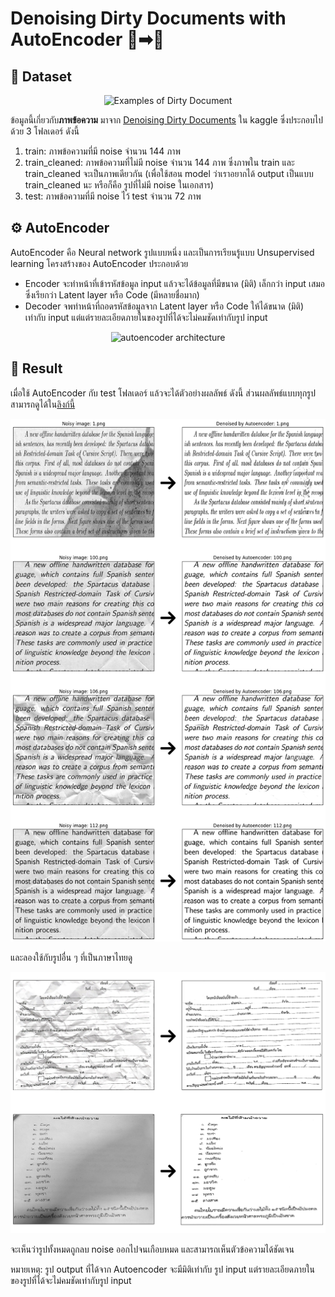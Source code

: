# Denoising Dirty Documents with AutoEncoder 📜➡📃

## 📁 Dataset

<p align="center">
    <img src="https://storage.googleapis.com/kaggle-media/competitions/kaggle/4406/media/23.png" alt= "Examples of Dirty Document">
</p>

ข้อมูลนี้เกี่ยวกับ**ภาพข้อความ** มาจาก [Denoising Dirty Documents](https://www.kaggle.com/c/denoising-dirty-documents/data) ใน kaggle ซึ่งประกอบไปด้วย 3 โฟลเดอร์ ดังนี้ 

1. train: ภาพข้อความที่มี noise จำนวน 144 ภาพ
2. train_cleaned: ภาพข้อความที่ไม่มี noise จำนวน 144 ภาพ ซึ่งภาพใน train และ train_cleaned จะเป็นภาพเดียวกัน (เพื่อใช้สอน model ว่าเราอยากได้ output เป็นแบบ train_cleaned นะ หรือก็คือ รูปที่ไม่มี noise ในเอกสาร)
3. test: ภาพข้อความที่มี noise ไว้ test จำนวน 72 ภาพ

## ⚙ AutoEncoder

AutoEncoder คือ Neural network รูปแบบหนึ่ง และเป็นการเรียนรู้แบบ Unsupervised learning โครงสร้างของ AutoEncoder ประกอบด้วย 

 - Encoder จะทำหน้าที่เข้ารหัสข้อมูล input แล้วจะได้ข้อมูลที่มีขนาด (มิติ) เล็กกว่า input เสมอ ซึ่งเรียกว่า Latent layer หรือ Code (มีหลายชื่อมาก)
 - Decoder จพทำหน้าที่ถอดรหัสข้อมูลจาก Latent layer หรือ Code ให้ได้ขนาด (มิติ) เท่ากับ input แต่แต่รายละเอียดภายในของรูปที่ได้จะไม่คมชัดเท่ากับรูป input 

<p align="center">
    <img src="https://miro.medium.com/v2/resize:fit:828/format:webp/1*q1ja8mfO7aMxbFQM5NF3Eg.png" alt= "autoencoder architecture">
</p>


## 📃 Result

เมื่อใช้ AutoEncoder กับ test โฟลเดอร์ แล้วจะได้ตัวอย่างผลลัพธ์ ดังนี้ ส่วนผลลัพธ์แบบทุกรูปสามารถดูได้ใน[ลิงก์นี้](https://github.com/mill-ornrakorn/Denoising-Dirty-Documents-with-AutoEncoders/tree/main/test_result)

<p align="center">
    <img src="https://github.com/mill-ornrakorn/Denoising-Dirty-Documents-with-AutoEncoders/blob/main/pic%20for%20readme/result_testset.png?raw=true" alt= "result_testset">
</p>

และลองใช้กับรูปอื่น ๆ ที่เป็นภาษาไทยดู 
<p align="center">
    <img src="https://github.com/mill-ornrakorn/Denoising-Dirty-Documents-with-AutoEncoders/blob/main/pic%20for%20readme/result_testset2.png?raw=true" alt= "result_testset2">
</p>


จะเห็นว่ารูปทั้งหมดถูกลบ noise ออกไปจนเกือบหมด และสามารถเห็นตัวข้อความได้ชัดเจน 


หมายเหตุ: รูป output ที่ได้จาก Autoencoder จะมีมิติเท่ากับ รูป input แต่รายละเอียดภายในของรูปที่ได้จะไม่คมชัดเท่ากับรูป input 
